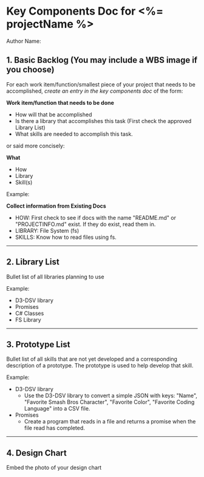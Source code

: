 # Key Components Doc for <%= projectName %>

Author Name: 

## 1. Basic Backlog (You may include a WBS image if you choose)

For each work item/function/smallest piece of your project that needs to be accomplished, *create an entry in the key components doc* of the form:

**Work item/function that needs to be done** 
- How will that be accomplished 
- Is there a library that accomplishes this task (First check the approved Library List) 
- What skills are needed to accomplish this task.

or said more concisely:

**What** 
- How
- Library
- Skill(s)

Example:

**Collect information from Existing Docs**
- HOW: First check to see if docs with the name "README.md" or "PROJECTINFO.md" exist. If they do exist, read them in.
- LIBRARY: File System (fs)
- SKILLS: Know how to read files using fs.

-----

## 2. Library List
Bullet list of all libraries planning to use

Example:

- D3-DSV library 
- Promises
- C# Classes
- FS Library
-----

## 3. Prototype List
Bullet list of all skills that are not yet developed and a corresponding description of a prototype. The prototype is used to help develop that skill.

Example:

- D3-DSV library
    - Use the D3-DSV library to convert a simple JSON with keys: "Name", "Favorite Smash Bros Character", "Favorite Color", "Favorite Coding Language" into a CSV file.
- Promises
    - Create a program that reads in a file and returns a promise when the file read has completed.

-----

## 4. Design Chart

Embed the photo of your design chart

